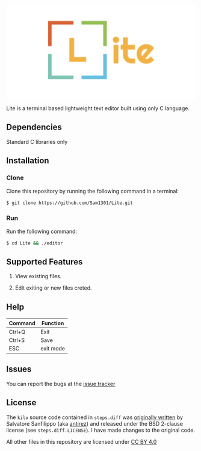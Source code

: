 <img src="logo.png">

Lite is a terminal based lightweight text editor built using only C language.

## Dependencies
Standard C libraries only

## Installation

### Clone
Clone this repository by running the following command in a terminal:

```bash
$ git clone https://github.com/Sam1301/Lite.git
```

### Run
Run the following command:

```bash
$ cd Lite && ./editor
```

## Supported Features

1) View existing files.

2) Edit exiting or new files creted.

## Help

| Command | Function  |
|---------|-----------|
| Ctrl+Q  | Exit      |
| Ctrl+S  | Save      |
| ESC     | exit mode |

## Issues

You can report the bugs at the [issue tracker](https://github.com/Sam1301/Lite/issues)

## License

The `kilo` source code contained in `steps.diff` was
[originally written](https://github.com/antirez/kilo) by Salvatore Sanfilippo
(aka [antirez](https://github.com/antirez)) and released under the BSD 2-clause
license (see `steps.diff.LICENSE`). I have made changes to the original code.

All other files in this repository are licensed under
[CC BY 4.0](https://creativecommons.org/licenses/by/4.0/)